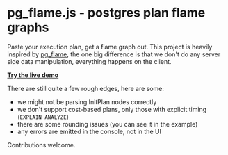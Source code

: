 # pg_flame.js - postgres plan flame graphs

Paste your execution plan, get a flame graph out. This project is heavily inspired by [pg_flame](https://github.com/mgartner/pg_flame), the one big difference is that we don't do any server side data manipulation, everything happens on the client.

[**Try the live demo**](https://kokes.github.io/pg_flame.js/)

There are still quite a few rough edges, here are some:

- we might not be parsing InitPlan nodes correctly
- we don't support cost-based plans, only those with explicit timing (`EXPLAIN ANALYZE`)
- there are some rounding issues (you can see it in the example)
- any errors are emitted in the console, not in the UI

Contributions welcome.
